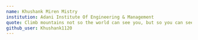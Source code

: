 ```yaml
---
name: Khushank Miren Mistry
institution: Adani Institute Of Engineering & Management
quote: Climb mountains not so the world can see you, but so you can see the world.
github_user: Khushank1120
---
```


